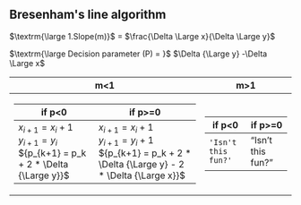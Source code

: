 ## Bresenham's line algorithm
$\textrm{\large 1.Slope(m)}$ = $\frac{\Delta \Large x}{\Delta \Large y}$

$\textrm{\large Decision parameter (P) = }$ $\Delta {\Large y} -\Delta \Large x$

| m<1 | m>1 |
| -------- | ------- |
|  <table><thead><tr><th>if p<0 </th><th>if p>=0</th></tr></thead><tbody><tr><td>${x_{i+1} = x_i + 1}$ <br>${y_{i+1} = y_i}$<br>${p_{k+1} = p_k + 2 * \Delta {\Large y}}$</td><td>${x_{i+1} = x_i + 1}$ <br>${y_{i+1} = y_i + 1}$<br>${p_{k+1} = p_k + 2 * \Delta {\Large y} - 2 * \Delta {\Large x}}$</td></tbody></table> | <table><thead><tr><th>if p<0</th><th>if p>=0</th></tr></thead><tbody><tr><td><code>'Isn't this fun?'</code></td><td>“Isn’t this fun?”</td></tbody></table>|

